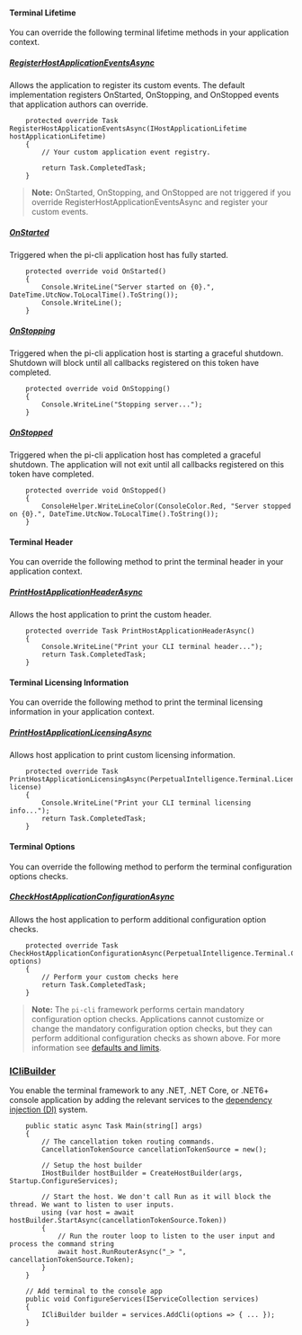 #### Terminal Lifetime
You can override the following terminal lifetime methods in your application context.

##### [RegisterHostApplicationEventsAsync](xref:PerpetualIntelligence.Terminal.Integration.CliHostedService.RegisterHostApplicationEventsAsync(Microsoft.Extensions.Hosting.IHostApplicationLifetime))
Allows the application to register its custom events. The default implementation registers OnStarted, OnStopping, and OnStopped events that application authors can override.
```
    protected override Task RegisterHostApplicationEventsAsync(IHostApplicationLifetime hostApplicationLifetime)
    {
        // Your custom application event registry.

        return Task.CompletedTask;
    }
```

> **Note:** OnStarted, OnStopping, and OnStopped are not triggered if you override RegisterHostApplicationEventsAsync and register your custom events.

##### [OnStarted](xref:PerpetualIntelligence.Terminal.Integration.CliHostedService.OnStarted)
Triggered when the <c>pi-cli</c> application host has fully started.
```
    protected override void OnStarted()
    {
        Console.WriteLine("Server started on {0}.", DateTime.UtcNow.ToLocalTime().ToString());
        Console.WriteLine();
    }
```
##### [OnStopping](xref:PerpetualIntelligence.Terminal.Integration.CliHostedService.OnStopping)
Triggered when the <c>pi-cli</c> application host is starting a graceful shutdown. Shutdown will block until all callbacks registered on this token have completed.
```
    protected override void OnStopping()
    {
        Console.WriteLine("Stopping server...");
    }
```
##### [OnStopped](xref:PerpetualIntelligence.Terminal.Integration.CliHostedService.OnStopped)
Triggered when the <c>pi-cli</c> application host has completed a graceful shutdown. The application will not exit until all callbacks registered on this token have completed.
```
    protected override void OnStopped()
    {
        ConsoleHelper.WriteLineColor(ConsoleColor.Red, "Server stopped on {0}.", DateTime.UtcNow.ToLocalTime().ToString());
    }
```  

#### Terminal Header
You can override the following method to print the terminal header in your application context.

##### [PrintHostApplicationHeaderAsync](xref:PerpetualIntelligence.Terminal.Integration.CliHostedService.PrintHostApplicationHeaderAsync)
Allows the host application to print the custom header.
```
    protected override Task PrintHostApplicationHeaderAsync()
    {
        Console.WriteLine("Print your CLI terminal header...");
        return Task.CompletedTask;
    }
```

#### Terminal Licensing Information
You can override the following method to print the terminal licensing information in your application context.

##### [PrintHostApplicationLicensingAsync](xref:PerpetualIntelligence.Terminal.Integration.CliHostedService.PrintHostApplicationLicensingAsync(PerpetualIntelligence.Terminal.Licensing.License))
Allows host application to print custom licensing information.
```
    protected override Task PrintHostApplicationLicensingAsync(PerpetualIntelligence.Terminal.Licensing.License license)
    {
        Console.WriteLine("Print your CLI terminal licensing info...");
        return Task.CompletedTask;
    }
```

#### Terminal Options
You can override the following method to perform the terminal configuration options checks.

##### [CheckHostApplicationConfigurationAsync](xref:PerpetualIntelligence.Terminal.Integration.CliHostedService.CheckHostApplicationConfigurationAsync(PerpetualIntelligence.Terminal.Configuration.Options.CliOptions))
Allows the host application to perform additional configuration option checks.
```
    protected override Task CheckHostApplicationConfigurationAsync(PerpetualIntelligence.Terminal.Configuration.Options.CliOptions options)
    {
        // Perform your custom checks here
        return Task.CompletedTask;
    }
```

> **Note:** The `pi-cli` framework performs certain mandatory configuration option checks. Applications cannot customize or change the mandatory configuration option checks, but they can perform additional configuration checks as shown above. For more information see [defaults and limits](defaults.md).


### [ICliBuilder](xref:PerpetualIntelligence.Terminal.Integration.ICliBuilder)
You enable the terminal framework to any .NET, .NET Core, or .NET6+ console application by adding the relevant services to the [dependency injection (DI)](https://docs.microsoft.com/en-us/dotnet/core/extensions/dependency-injection) system.

```
    public static async Task Main(string[] args)
    {
        // The cancellation token routing commands.
        CancellationTokenSource cancellationTokenSource = new();

        // Setup the host builder
        IHostBuilder hostBuilder = CreateHostBuilder(args, Startup.ConfigureServices);

        // Start the host. We don't call Run as it will block the thread. We want to listen to user inputs.
        using (var host = await hostBuilder.StartAsync(cancellationTokenSource.Token))
        {
            // Run the router loop to listen to the user input and process the command string
            await host.RunRouterAsync("_> ", cancellationTokenSource.Token);
        }
    }

    // Add terminal to the console app
    public void ConfigureServices(IServiceCollection services)
    {
        ICliBuilder builder = services.AddCli(options => { ... });
    }
```